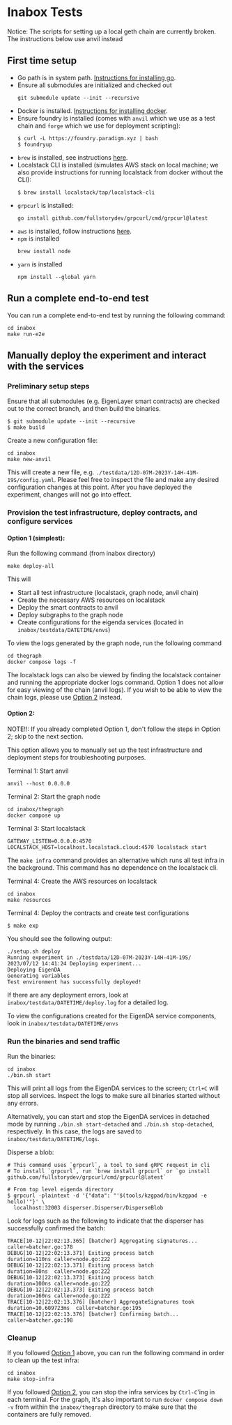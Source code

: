# Inabox Tests

Notice: The scripts for setting up a local geth chain are currently broken. The instructions below use anvil instead

## First time setup
- Go path is in system path. [Instructions for installing go](https://go.dev/doc/install).
- Ensure all submodules are initialized and checked out
    ```
    git submodule update --init --recursive
    ```
- Docker is installed. [Instructions for installing docker](https://www.docker.com/products/docker-desktop/).
- Ensure foundry is installed (comes with `anvil` which we use as a test chain and `forge` which we use for deployment scripting):
    ```
    $ curl -L https://foundry.paradigm.xyz | bash
    $ foundryup
    ```
- `brew` is installed, see instructions [here](https://brew.sh/).
- Localstack CLI is installed (simulates AWS stack on local machine; we also provide instructions for running localstack from docker without the CLI):
    ```
    $ brew install localstack/tap/localstack-cli
    ```
- `grpcurl` is installed:
    ```
    go install github.com/fullstorydev/grpcurl/cmd/grpcurl@latest
    ```
- `aws` is installed, follow instructions [here](https://docs.aws.amazon.com/cli/latest/userguide/getting-started-install.html).
- `npm` is installed
   ```
  brew install node
   ```
- `yarn` is installed
   ```
  npm install --global yarn
   ```

## Run a complete end-to-end test

You can run a complete end-to-end test by running the following command:
```
cd inabox
make run-e2e
```

## Manually deploy the experiment and interact with the services

### Preliminary setup steps

Ensure that all submodules (e.g. EigenLayer smart contracts) are checked out to the correct branch, and then build the binaries.
```
$ git submodule update --init --recursive
$ make build
```

Create a new configuration file:
```
cd inabox
make new-anvil
```

This will create a new file, e.g. `./testdata/12D-07M-2023Y-14H-41M-19S/config.yaml`. Please feel free to inspect the file and make any desired configuration changes at this point. After you have deployed the experiment, changes will not go into effect. 


### Provision the test infrastructure, deploy contracts, and configure services

#### Option 1 (simplest): 

Run the following command (from inabox directory)
```
make deploy-all
```

This will
- Start all test infrastructure (localstack, graph node, anvil chain)
- Create the necessary AWS resources on localstack
- Deploy the smart contracts to anvil
- Deploy subgraphs to the graph node
- Create configurations for the eigenda services (located in `inabox/testdata/DATETIME/envs`)

To view the logs generated by the graph node, run the following command

```
cd thegraph
docker compose logs -f
```

The localstack logs can also be viewed by finding the localstack container and running the appropriate docker logs command. Option 1 does not allow for easy viewing of the chain (anvil logs). If you wish to be able to view the chain logs, please use [Option 2](#option-2) instead.

#### Option 2:

NOTE!!: If you already completed Option 1, don't follow the steps in Option 2; skip to the next section.

This option allows you to manually set up the test infrastructure and deployment steps for troubleshooting purposes. 

Terminal 1: Start anvil
```
anvil --host 0.0.0.0
```

Terminal 2: Start the graph node
```
cd inabox/thegraph 
docker compose up
```

Terminal 3: Start localstack
```
GATEWAY_LISTEN=0.0.0.0:4570 LOCALSTACK_HOST=localhost.localstack.cloud:4570 localstack start
```

The `make infra` command provides an alternative which runs all test infra in the background. This command has no dependence on the localstack cli. 

Terminal 4: Create the AWS resources on localstack
```
cd inabox 
make resources
```

Terminal 4: Deploy the contracts and create test configurations
```
$ make exp
```

You should see the following output:
```
./setup.sh deploy
Running experiment in ./testdata/12D-07M-2023Y-14H-41M-19S/
2023/07/12 14:41:24 Deploying experiment...
Deploying EigenDA
Generating variables
Test environment has successfully deployed!
```

If there are any deployment errors, look at `inabox/testdata/DATETIME/deploy.log` for a detailed log. 

To view the configurations created for the EigenDA service components, look in `inabox/testdata/DATETIME/envs`

### Run the binaries and send traffic

Run the binaries:
```
cd inabox
./bin.sh start
```
This will print all logs from the EigenDA services to the screen; `Ctrl+C` will stop all services. Inspect the logs to make sure all binaries started without any errors. 

Alternatively, you can start and stop the EigenDA services in detached mode by running `./bin.sh start-detached` and `./bin.sh stop-detached`, respectively. In this case, the logs are saved to `inabox/testdata/DATETIME/logs`.

Disperse a blob:
```
# This command uses `grpcurl`, a tool to send gRPC request in cli
# To install `grpcurl`, run `brew install grpcurl` or `go install github.com/fullstorydev/grpcurl/cmd/grpcurl@latest`

# From top level eigenda directory
$ grpcurl -plaintext -d '{"data": "'$(tools/kzgpad/bin/kzgpad -e hello)'"}' \
  localhost:32003 disperser.Disperser/DisperseBlob
```

Look for logs such as the following to indicate that the disperser has successfully confirmed the batch:
```
TRACE[10-12|22:02:13.365] [batcher] Aggregating signatures...      caller=batcher.go:178
DEBUG[10-12|22:02:13.371] Exiting process batch                    duration=110ns caller=node.go:222
DEBUG[10-12|22:02:13.371] Exiting process batch                    duration=80ns  caller=node.go:222
DEBUG[10-12|22:02:13.373] Exiting process batch                    duration=100ns caller=node.go:222
DEBUG[10-12|22:02:13.373] Exiting process batch                    duration=160ns caller=node.go:222
TRACE[10-12|22:02:13.376] [batcher] AggregateSignatures took       duration=10.609723ms  caller=batcher.go:195
TRACE[10-12|22:02:13.376] [batcher] Confirming batch...            caller=batcher.go:198
```

### Cleanup

If you followed [Option 1](#option-1-simplest) above, you can run the following command in order to clean up the test infra:
```
cd inabox
make stop-infra
```

If you followed [Option 2](#option-2), you can stop the infra services by `Ctrl-C`'ing in each terminal. For the graph, it's also important to run `docker compose down -v` from within the `inabox/thegraph` directory to make sure that the containers are fully removed. 
